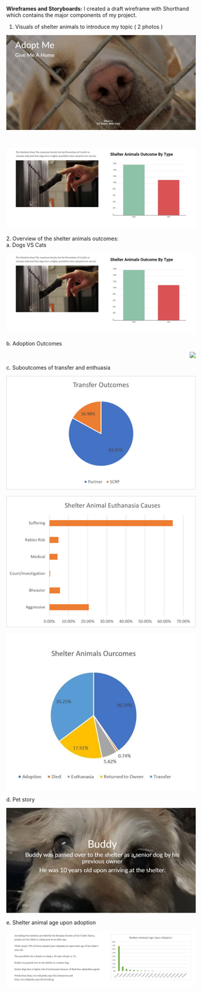 **Wireframes and Storyboards:**
I created a draft wireframe with Shorthand which contains the major components of my project. 
1. Visuals of shelter animals to introduce my topic ( 2 photos )<br />
<p align="right">
  <img src="./1.jpg" />
</p><br />
<p align="right">
  <img src="./shorthand2.JPG" />
</p>
2. Overview of the shelter animals outcomes:<br />
a. Dogs VS Cats<br />
<p align="right">
  <img src="./Petoutcome.JPG" />
</p>
b. Adoption Outcomes<br />
<p align="right">
  <img src="./adoptionoutcomes.JPG" />
</p>
c. Suboutcomes of transfer and enthuasia<br />
<p align="right">
  <img src="./transferpets.png" />
</p>
<p align="right">
  <img src="./causespet.png" />
</p>
<p align="right">
  <img src="./resultp.JPG" />
</p>
d. Pet story <br />
<p align="right">
    <img src="./userstory1.JPG" />
</p>
e. Shelter animal age upon adoption <br />
<p align="right">
  <img src="./ageadoption.JPG" />
</p>


